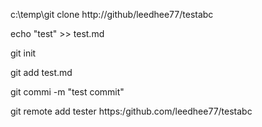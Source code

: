 c:\temp\git clone http://github/leedhee77/testabc


echo "test" >> test.md


git init


git add test.md


git commi -m "test commit"


git remote add tester https:/github.com/leedhee77/testabc
